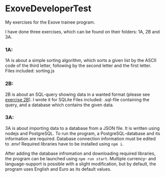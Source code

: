 # ExoveDeveloperTest
My exercises for the Exove trainee program.

I have done three exercises, which can be found on their folders: 1A, 2B and 3A.

### 1A:
1A is about a simple sorting algorithm, which sorts a given list by the ASCII code of the third letter, following by the second letter and the first letter.
Files included: sorting.js

### 2B:
2B is about an SQL-query showing data in a wanted format (please see [exercise 2B](https://github.com/Exove/developer-test)).
I wrote it for SQLite
Files included: .sql-file containing the query, and a database which contains the given data.

### 3A:
3A is about importing data to a database from a JSON file.
It is written using nodejs and PostgreSQL.
To run the program, a PostgreSQL-database and its information are required.
Database connection information must be edited to .env!
Required libraries have to be installed using `npm i`.

After adding the database infromation and downloading required libraries, the program can be launched using `npm run start`.
Multiple currency- and language-support is possible with a slight modification, but by default, the program uses English and Euro as its default values.